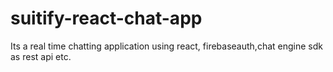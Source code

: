 # suitify-react-chat-app
Its a real time chatting application using react, firebaseauth,chat engine sdk as rest api etc.

